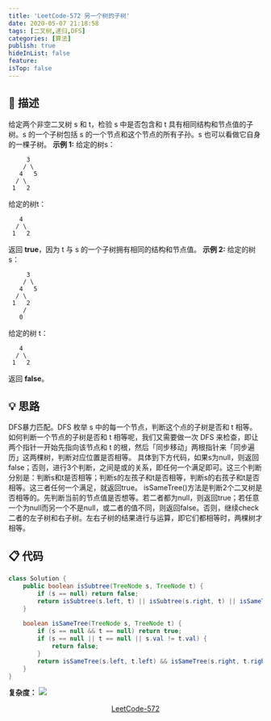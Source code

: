 ```yaml
---
title: 'LeetCode-572 另一个树的子树'
date: 2020-05-07 21:18:58
tags: [二叉树,递归,DFS]
categories: [算法]
publish: true
hideInList: false
feature: 
isTop: false
---
```

## 💬 描述
给定两个非空二叉树 s 和 t，检验 s 中是否包含和 t 具有相同结构和节点值的子树。s 的一个子树包括 s 的一个节点和这个节点的所有子孙。s 也可以看做它自身的一棵子树。
**示例 1:**
给定的树s：
```
     3
    / \
   4   5
  / \
 1   2
```
给定的树t：
```
   4  
  / \
 1   2
```
返回 **true**，因为 t 与 s 的一个子树拥有相同的结构和节点值。
**示例 2:**
给定的树 s：
```
     3
    / \
   4   5
  / \
 1   2
    /
   0
```
给定的树 t：
```
   4
  / \
 1   2
```
返回 **false**。
<br/>

## 💡 思路
DFS暴力匹配。DFS 枚举 s 中的每一个节点，判断这个点的子树是否和 t 相等。如何判断一个节点的子树是否和 t 相等呢，我们又需要做一次 DFS 来检查，即让两个指针一开始先指向该节点和 t 的根，然后「同步移动」两根指针来「同步遍历」这两棵树，判断对应位置是否相等。
具体到下方代码，如果s为null，则返回false；否则，进行3个判断，之间是或的关系，即任何一个满足即可。这三个判断分别是：判断s和t是否相等；判断s的左孩子和t是否相等，判断s的右孩子和t是否相等。这三者任何一个满足，就返回true。
isSameTree()方法是判断2个二叉树是否相等的。先判断当前的节点值是否想等。若二者都为null，则返回true；若任意一个为null而另一个不是null，或二者的值不同，则返回false。否则，继续check二者的左子树和右子树。左右子树的结果进行与运算，即它们都相等时，两棵树才相等。
<br/>

## 📋 代码

```java
class Solution {
    public boolean isSubtree(TreeNode s, TreeNode t) {
        if (s == null) return false;
        return isSubtree(s.left, t) || isSubtree(s.right, t) || isSameTree(s, t);
    }
    
    boolean isSameTree(TreeNode s, TreeNode t) {
        if (s == null && t == null) return true;
        if (s == null || t == null || s.val != t.val) {
            return false;
        }
        return isSameTree(s.left, t.left) && isSameTree(s.right, t.right);
    }
}
```

**复杂度：**
![](https://iyes.life/post-images/1588858450009.png)
<br/>

<center><a href="https://leetcode-cn.com/problems/subtree-of-another-tree/" class="LinkCard" target="_blank">LeetCode-572</a></center>
<br/>